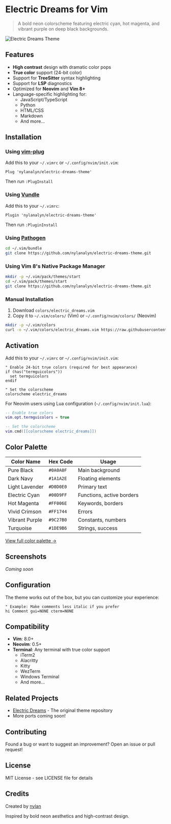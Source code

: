 # Electric Dreams for Vim

> A bold neon colorscheme featuring electric cyan, hot magenta, and vibrant purple on deep black backgrounds.

![Electric Dreams Theme](https://via.placeholder.com/800x400/0A0A0F/00D9FF?text=Electric+Dreams)

## Features

- **High contrast** design with dramatic color pops
- **True color** support (24-bit color)
- Support for **TreeSitter** syntax highlighting
- Support for **LSP** diagnostics
- Optimized for **Neovim** and **Vim 8+**
- Language-specific highlighting for:
  - JavaScript/TypeScript
  - Python
  - HTML/CSS
  - Markdown
  - And more...

## Installation

### Using [vim-plug](https://github.com/junegunn/vim-plug)

Add this to your `~/.vimrc` or `~/.config/nvim/init.vim`:

```vim
Plug 'nylanalyn/electric-dreams-theme'
```

Then run `:PlugInstall`

### Using [Vundle](https://github.com/VundleVim/Vundle.vim)

Add this to your `~/.vimrc`:

```vim
Plugin 'nylanalyn/electric-dreams-theme'
```

Then run `:PluginInstall`

### Using [Pathogen](https://github.com/tpope/vim-pathogen)

```bash
cd ~/.vim/bundle
git clone https://github.com/nylanalyn/electric-dreams-theme.git
```

### Using Vim 8's Native Package Manager

```bash
mkdir -p ~/.vim/pack/themes/start
cd ~/.vim/pack/themes/start
git clone https://github.com/nylanalyn/electric-dreams-theme.git
```

### Manual Installation

1. Download `colors/electric_dreams.vim`
2. Copy it to `~/.vim/colors/` (Vim) or `~/.config/nvim/colors/` (Neovim)

```bash
mkdir -p ~/.vim/colors
curl -o ~/.vim/colors/electric_dreams.vim https://raw.githubusercontent.com/nylanalyn/electric-dreams-theme/main/ports/vim/colors/electric_dreams.vim
```

## Activation

Add this to your `~/.vimrc` or `~/.config/nvim/init.vim`:

```vim
" Enable 24-bit true colors (required for best appearance)
if (has("termguicolors"))
  set termguicolors
endif

" Set the colorscheme
colorscheme electric_dreams
```

For Neovim users using Lua configuration (`~/.config/nvim/init.lua`):

```lua
-- Enable true colors
vim.opt.termguicolors = true

-- Set the colorscheme
vim.cmd([[colorscheme electric_dreams]])
```

## Color Palette

| Color Name | Hex Code | Usage |
|------------|----------|-------|
| Pure Black | `#0A0A0F` | Main background |
| Dark Navy | `#1A1A2E` | Floating elements |
| Light Lavender | `#D0D0E0` | Primary text |
| Electric Cyan | `#00D9FF` | Functions, active borders |
| Hot Magenta | `#FF006E` | Keywords, borders |
| Vivid Crimson | `#FF1744` | Errors |
| Vibrant Purple | `#9C27B0` | Constants, numbers |
| Turquoise | `#1DE9B6` | Strings, success |

[View full color palette →](https://github.com/nylanalyn/electric-dreams-theme)

## Screenshots

*Coming soon*

## Configuration

The theme works out of the box, but you can customize your experience:

```vim
" Example: Make comments less italic if you prefer
hi Comment gui=NONE cterm=NONE
```

## Compatibility

- **Vim**: 8.0+
- **Neovim**: 0.5+
- **Terminal**: Any terminal with true color support
  - iTerm2
  - Alacritty
  - Kitty
  - WezTerm
  - Windows Terminal
  - And more...

## Related Projects

- [Electric Dreams](https://github.com/nylanalyn/electric-dreams-theme) - The original theme repository
- More ports coming soon!

## Contributing

Found a bug or want to suggest an improvement? Open an issue or pull request!

## License

MIT License - see LICENSE file for details

## Credits

Created by [nylan](https://github.com/nylanalyn)

Inspired by bold neon aesthetics and high-contrast design.
